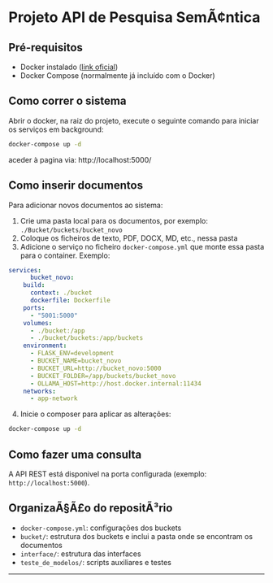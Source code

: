 # Projeto API de Pesquisa SemÃ¢ntica

## Pré-requisitos

- Docker instalado ([link oficial](https://docs.docker.com/get-docker/))
- Docker Compose (normalmente já incluído com o Docker)

## Como correr o sistema

Abrir o docker, na raiz do projeto, execute o seguinte comando para iniciar os serviços em background:

```bash
docker-compose up -d
```

aceder à pagina via: http://localhost:5000/


## Como inserir documentos

Para adicionar novos documentos ao sistema:

1. Crie uma pasta local para os documentos, por exemplo: `./Bucket/buckets/bucket_novo`
2. Coloque os ficheiros de texto, PDF, DOCX, MD, etc., nessa pasta
3. Adicione o serviço no ficheiro `docker-compose.yml` que monte essa pasta para o container. Exemplo:

```yaml
services:
      bucket_novo:
    build:
      context: ./bucket
      dockerfile: Dockerfile
    ports:
      - "5001:5000"
    volumes:
      - ./bucket:/app
      - ./bucket/buckets:/app/buckets
    environment:
      - FLASK_ENV=development
      - BUCKET_NAME=bucket_novo
      - BUCKET_URL=http://bucket_novo:5000
      - BUCKET_FOLDER=/app/buckets/bucket_novo
      - OLLAMA_HOST=http://host.docker.internal:11434
    networks:
      - app-network
```

4. Inicie o composer para aplicar as alterações:

```bash
docker-compose up -d
```

## Como fazer uma consulta

A API REST está disponi­vel na porta configurada (exemplo: `http://localhost:5000`).


## OrganizaÃ§Ã£o do repositÃ³rio

- `docker-compose.yml`: configurações dos buckets
- `bucket/`: estrutura dos buckets e inclui a pasta onde se encontram os documentos
- `interface/`: estrutura das interfaces
- `teste_de_modelos/`: scripts auxiliares e testes

---
